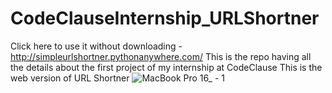 # CodeClauseInternship_URLShortner
Click here to use it without downloading - http://simpleurlshortner.pythonanywhere.com/
This is the repo having all the details about the first project of my internship at CodeClause
This is the web version of URL Shortner
![MacBook Pro 16_ - 1](https://github.com/priyanshuv-raw/CodeClauseInternship_URLShortner/assets/102889190/0fab6fbb-69c3-479e-a038-d9bca2b00178)
